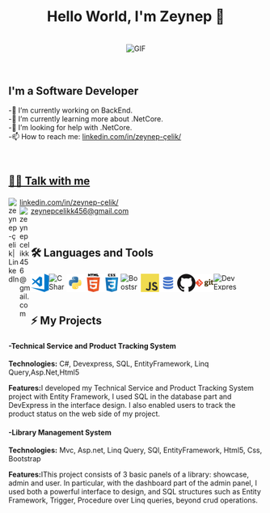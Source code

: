 <h1 align="center">
 Hello World, I'm Zeynep  👋
 </h1>
<br />
<div align="center">
  <img align="center" alt="GIF" src="https://r.resimlink.com/a9kDl78.gif" width="1000" height="500" />
</div> 
<br />
<br />

<h2 align="left">
I'm a Software Developer
</h2>
-🔭 I’m currently working on BackEnd.<br/>
-🌱 I’m currently learning more about .NetCore.<br/>
-🤔 I’m looking for help with .NetCore.<br/>
-📫 How to reach me: <a href="https://www.linkedin.com/in/zeynep-%C3%A7elik/" align="left" alt="zeynep-çelik| LinkedIn" width="22px">linkedin.com/in/zeynep-çelik/</> <br />

<br /><h2 align="left">
 🤝🏻 Talk with me 
</h2>

[<img align="left" alt="zeynep-çelik| LinkedIn" width="22px" src="https://cdn.jsdelivr.net/npm/simple-icons@v3/icons/linkedin.svg" />][linkedin]<a href="https://www.linkedin.com/in/zeynep-%C3%A7elik/" align="left" alt="zeynep-çelik| LinkedIn" width="22px">linkedin.com/in/zeynep-çelik/<a/><br />
<img align="left" alt="zeynepcelikk456@gmail.com" width="22px" src="https://cdn4.iconfinder.com/data/icons/social-media-logos-6/512/112-gmail_email_mail-512.png"/> zeynepcelikk456@gmail.com <br />

<br /><h2 align="left">
 🛠 Languages and Tools
</h2>

<img align="left" alt="Visual Studio Code" width="36px" src="https://raw.githubusercontent.com/github/explore/80688e429a7d4ef2fca1e82350fe8e3517d3494d/topics/visual-studio-code/visual-studio-code.png" />
<img align="left" alt="CSharp" width="34px"  height="34px"  src="https://seeklogo.com/images/C/c-sharp-c-logo-02F17714BA-seeklogo.com.png" />
<img align="left" alt="python" width="36px" src="https://raw.githubusercontent.com/github/explore/80688e429a7d4ef2fca1e82350fe8e3517d3494d/topics/python/python.png" />
<img align="left" alt="HTML5" width="36px" src="https://raw.githubusercontent.com/github/explore/80688e429a7d4ef2fca1e82350fe8e3517d3494d/topics/html/html.png" />
<img align="left" alt="CSS3" width="36px" src="https://raw.githubusercontent.com/github/explore/80688e429a7d4ef2fca1e82350fe8e3517d3494d/topics/css/css.png" />
<img align="left" alt="Boostsrap" width="40px"  height="40px" src="https://www.logo.wine/a/logo/Bootstrap_(front-end_framework)/Bootstrap_(front-end_framework)-Logo.wine.svg"/>
<img align="left" alt="JavaScript" width="36px" src="https://raw.githubusercontent.com/github/explore/80688e429a7d4ef2fca1e82350fe8e3517d3494d/topics/javascript/javascript.png" />
<img align="left" alt="SQL" width="36px" src="https://raw.githubusercontent.com/github/explore/80688e429a7d4ef2fca1e82350fe8e3517d3494d/topics/sql/sql.png" />
<img align="left" alt="GitHub" width="36px" src="https://raw.githubusercontent.com/github/explore/78df643247d429f6cc873026c0622819ad797942/topics/github/github.png" />
<img align="left" alt="Git" width="36px" src="https://raw.githubusercontent.com/github/explore/80688e429a7d4ef2fca1e82350fe8e3517d3494d/topics/git/git.png" />
<img align="left" alt="DevExpress" width="46px" height="32px" src="https://lh3.googleusercontent.com/proxy/aFlrIh-YmMFIZdo9XAbzXWg6zTgUKBL0BWNfCIdvHCyPJIA_RqTj-pJOXhG3wt7q3whGnBtn2I1X8Bl6kSAZXEa6u_p5KpVTlra8Q388YTAGig"/> <br />

<br /><h2 align="left">
⚡ My Projects
</h2>
 <h4 align="left">
 -Technical Service and Product Tracking System
</h4>
<p align="left">
 <b> Technologies:</b> C#, Devexpress, SQL, EntityFramework, Linq Query,Asp.Net,Html5
</p>

<p align="left">
<b> Features:</b>I developed my Technical Service and Product Tracking System project with Entity Framework, I used SQL in the database part and DevExpress in the interface design. I also enabled users to track the product status on the web side of my project.
</p> 

 
 <h4 align="left">
 -Library Management System
</h4>
<p align="left">
 <b> Technologies:</b> Mvc, Asp.net, Linq Query, SQl, EntityFramework, Html5, Css, Bootstrap
</p>

<p align="left">
<b> Features:</b>IThis project consists of 3 basic panels of a library: showcase, admin and user. In particular, with the dashboard part of the admin panel, I used both a powerful interface to design, and SQL structures such as Entity Framework, Trigger, Procedure over Linq queries, beyond crud operations.
</p> 
 
<br />
<br />


[linkedin]: https://www.linkedin.com/in/zeynep-%C3%A7elik/
